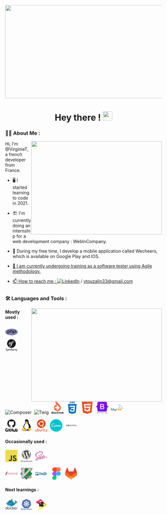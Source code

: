 <!--
 radical : {
 title_color : "fe428e" ,
 icon_color : "f8d847" ,
 text_color : "a9fef7" ,
 bg_color : "141321" ,
 } ,
-->



<link rel="stylesheet" href="https://cdn.jsdelivr.net/gh/devicons/devicon@latest/devicon.min.css">
<i class="devicon-devicon-plain"></i>

<div align="center">
  <img src="https://media.giphy.com/media/L1R1tvI9svkIWwpVYr/giphy.gif" width="600" height="300"/>
</div>
<div align="center">
  <h1>
    Hey there !
    <img src="https://media.giphy.com/media/hvRJCLFzcasrR4ia7z/giphy.gif" width="30px" height="30px"/>
  </h1>
</div>

### :woman_technologist: About Me :


<div>
<a href="https://github.com/VirginieT/VirginieT">
  <img align="right" height="300" width="420" src="https://github-readme-stats.vercel.app/api?username=VirginieT&count_private=true&show_icons=true&theme=radical&border_color=842141" />
</a>

  
Hi, I’m @VirginieT, a french developer from France.

 
- 🖥️ I started learning to code in 2021.
 
- :building_construction: I'm currently doing an internship for a web development company : WebInCompany.
 
- :telescope: During my free time, I develop a mobile application called Wecheers, which is available on Google Play and IOS.
 <a href="https://apps.apple.com/us/app/wecheers/id1616746725">
 
- 💞️ I am currently undergoing training as a software tester using Agile methodology.


- :mailbox: How to reach me : <a href="https://www.linkedin.com/in/virginie-touzalin-13ba54226/"><img alt="LinkedIn" src="https://img.shields.io/badge/linkedin-blue?style=for-the-badge?style=flat-square&logo=Linkedin&logoColor=white&link=https://www.linkedin.com/in/virginie-touzalin-13ba54226/"></a>
 / vtouzalin33@gmail.com

    
 
</div>

##
<div>

### :hammer_and_wrench: Languages and Tools :
<!-- <a href="https://github.com/VirginieT/VirginieT">
  <img align="right" height="270" width="420" src="https://github-readme-stats.vercel.app/api/top-langs/?username=VirginieT&layout=compact&theme=radical&border_color=842141" />
</a>
--> 
 
<a href="https://github.com/VirginieT/VirginieT">
  <img align="right" height="300" width="420" src="http://github-readme-streak-stats.herokuapp.com?user=VirginieT&theme=radical&date_format=M%20j%5B%2C%20Y%5D&border=F42F62" />
</a>
 
#### Mostly used : 
 
  <img src="https://github.com/devicons/devicon/blob/master/icons/php/php-original.svg" title="Php" alt="Php" width="40" height="40"/>&nbsp;
  <img src="https://github.com/devicons/devicon/blob/master/icons/symfony/symfony-original-wordmark.svg" title="Symfony" alt="Symfony" width="40" height="40"/>&nbsp;
  <img src="https://getcomposer.org/img/logo-composer-transparent.png" title="Composer" alt="Composer" width="40" height="40"/>&nbsp;
  <img src="https://cdn4.iconfinder.com/data/icons/development-2-flat-2/58/47_-Twig-_development_coding_programming_code-512.png" title="Twig" alt="Twig" width="40" height="40"/>&nbsp;
  <img src="https://github.com/devicons/devicon/blob/master/icons/doctrine/doctrine-original-wordmark.svg" title="Doctrine" alt="Doctrine" width="40" height="40"/>&nbsp;
  <img src="https://github.com/devicons/devicon/blob/master/icons/css3/css3-plain-wordmark.svg"  title="CSS3" alt="CSS" width="40" height="40"/>&nbsp;
  <img src="https://github.com/devicons/devicon/blob/master/icons/html5/html5-original.svg" title="HTML5" alt="HTML" width="40" height="40"/>&nbsp;
  <img src="https://github.com/devicons/devicon/blob/master/icons/bootstrap/bootstrap-original-wordmark.svg" title="Bootstrap" alt="Bootstrap" width="40" height="40"/>&nbsp;
  <img src="https://github.com/devicons/devicon/blob/master/icons/mysql/mysql-original-wordmark.svg" title="MySQL"  alt="MySQL" width="40" height="40"/>&nbsp;

  <img src="https://github.com/devicons/devicon/blob/master/icons/github/github-original-wordmark.svg" title="Github" alt="Github" width="40" height="40"/>&nbsp;
  <img src="https://github.com/devicons/devicon/blob/master/icons/linux/linux-original.svg" title="Linux" alt="Linux" width="40" height="40"/>&nbsp;
  <img src="https://github.com/devicons/devicon/blob/master/icons/ubuntu/ubuntu-plain-wordmark.svg" title="Ubuntu" alt="Ubuntu" width="40" height="40"/>&nbsp;
  <img src="https://github.com/devicons/devicon/blob/master/icons/canva/canva-original.svg" title="Canva" alt="Canva" width="40" height="40"/>&nbsp;
  <img src="https://github.com/devicons/devicon/blob/master/icons/codepen/codepen-original-wordmark.svg" title="Codepen" alt="Codepen" width="40" height="40"/>&nbsp;

   
 #### Occasionally used : 
 
  <img src="https://github.com/devicons/devicon/blob/master/icons/javascript/javascript-original.svg" title="JavaScript" alt="JavaScript" width="40" height="40"/>&nbsp;
  <img src="https://github.com/devicons/devicon/blob/master/icons/wordpress/wordpress-plain-wordmark.svg" title="wordpress" alt="wordpress" width="40" height="40"/>&nbsp;
 <img src="https://github.com/devicons/devicon/blob/master/icons/sass/sass-original.svg" title="sass" alt="sass" width="40" height="40"/>&nbsp;
   
  <img src="https://github.com/devicons/devicon/blob/master/icons/apache/apache-original-wordmark.svg" title="Apache" alt="Apache" width="40" height="40"/>&nbsp;
  <img src="https://github.com/devicons/devicon/blob/master/icons/vim/vim-original.svg" title="Vim" alt="Vim" width="40" height="40"/>&nbsp;
  <img src="https://github.com/devicons/devicon/blob/master/icons/trello/trello-plain-wordmark.svg" title="Trello" alt="Trello" width="40" height="40"/>&nbsp;
  <img src="https://github.com/devicons/devicon/blob/master/icons/figma/figma-original.svg" title="Figma" alt="Figma" width="40" height="40"/>&nbsp;
  <img src="https://github.com/devicons/devicon/blob/master/icons/gitlab/gitlab-original.svg" title="Gitlab" alt="Gitlab" width="40" height="40"/>&nbsp;
   
 
 
 
<!--
  <img src="https://github.com/devicons/devicon/blob/master/icons/nodejs/nodejs-original-wordmark.svg" title="NodeJs" alt="NodeJS" width="40" height="40"/>&nbsp;
  <img src="https://github.com/devicons/devicon/blob/master/icons/npm/npm-original-wordmark.svg" title="Npm" alt="Npm" width="40" height="40"/>&nbsp;
  <img src="https://github.com/devicons/devicon/blob/master/icons/react/react-original-wordmark.svg" title="React" alt="React" width="40" height="40"/>&nbsp;
  <img src="https://github.com/devicons/devicon/blob/master/icons/yarn/yarn-original-wordmark.svg" title="Yarn" alt="Yarn" width="40" height="40"/>&nbsp;
-->
 
  
#### Next learnings : 

  <img src="https://github.com/devicons/devicon/blob/master/icons/docker/docker-original-wordmark.svg" title="Docker" alt="Docker" width="40" height="40"/>&nbsp;
  <img src="https://github.com/devicons/devicon/blob/master/icons/kubernetes/kubernetes-plain-wordmark.svg" title="kubernetes" alt="kubernetes" width="40" height="40"/>&nbsp;
  <img src="https://github.com/devicons/devicon/blob/master/icons/jetbrains/jetbrains-original.svg" title="jetbrain" alt="jetbrain" width="40" height="40"/>&nbsp;
   

 
</div>





<!-- 
[![Anurag's GitHub stats](https://github-readme-stats.vercel.app/api?username=VirginieT&count_private=true&show_icons=true&theme=radical&border_color=842141)](https://github.com/VirginieT/github-readme-stats)
[![GitHub Streak](http://github-readme-streak-stats.herokuapp.com?user=VirginieT&theme=radical&date_format=M%20j%5B%2C%20Y%5D&border=F42F62)](https://git.io/streak-stats)
[![Top Langs](https://github-readme-stats.vercel.app/api/top-langs/?username=VirginieT&layout=compact&theme=radical&border_color=842141)](https://github.com/anuraghazra/github-readme-stats)

![Anurag's GitHub stats](https://github-readme-stats.vercel.app/api?username=VirginieT&theme=outrun&show_icons=true)
-->

</body>

<!---
VirginieT/VirginieT is a ✨ special ✨ repository because its `README.md` (this file) appears on your GitHub profile.
You can click the Preview link to take a look at your changes.
--->
